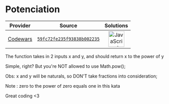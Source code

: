 [_metadata_:generated]: - "true"

# Potenciation

<!-- INFO TABLE BEGIN -->

| Provider                                        | Source                                                                               | Solutions                                                                                                                                                    |
| :---------------------------------------------: | :----------------------------------------------------------------------------------: | :----------------------------------------------------------------------------------------------------------------------------------------------------------: |
| [Codewars](../../../docs/providers/Codewars.md) | [`59fc72fe235f93838b002235`](https://www.codewars.com/kata/59fc72fe235f93838b002235) | [<img src="https://res.cloudinary.com/rascaltwo/image/upload/v1631924076/javascript_ehszr7.svg" alt="JavaScript" title="JavaScript" width="50" />](solve.js) |

<!-- INFO TABLE END -->

The function takes in 2 inputs x and y, and should return x to the power of y

Simple, right? But you're NOT allowed to use Math.pow();

Obs: x and y will be naturals, so DON'T take fractions into consideration;

Note :  zero to the power of zero equals one in this kata

Great coding <3

